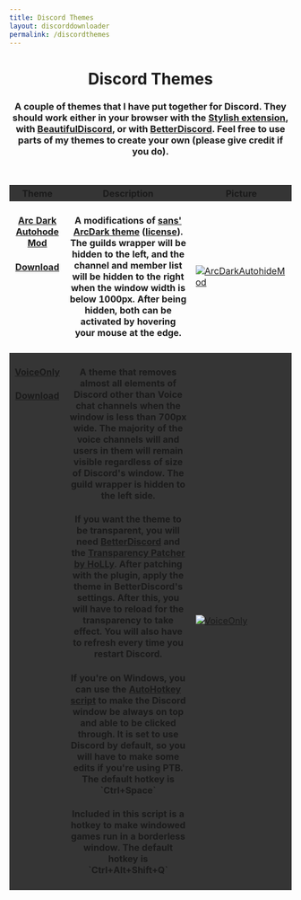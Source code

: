 ```yaml
---
title: Discord Themes
layout: discorddownloader
permalink: /discordthemes
---
```


<head>
<style>
table {
    border-collapse: collapse;
    width: 100%;
}

td, th {
    border: 1px solid #000000;
    text-align: left;
    padding: 8px;
}

tr:nth-child(even) {
    background-color: #252525;
}
tr:nth-child(odd) {
	background-color: #353535;
}
</style>
</head>
<p><h1 align="center">Discord Themes</h1>
<h3 align="center">A couple of themes that I have put together for Discord. They should work either in your browser with the <a href="https://www.google.com/search?q=stylish+extension" target="_blank">Stylish extension</a>, with <a href="https://github.com/leovoel/BeautifulDiscord" target="_blank">BeautifulDiscord</a>, or with <a href="https://github.com/Jiiks/BetterDiscordApp" target="_blank">BetterDiscord</a>. Feel free to use parts of my themes to create your own (please give credit if you do).</h3><br></p>
<table>
  <tr>
    <th>Theme</th>
    <th>Description</th>
    <th>Picture</th>
  </tr>
  <tr>
    <td valign="top"><p><h4 align="center"><a href="https://raw.githubusercontent.com/simoniz0r/DiscordThemes/master/ArcDarkMods/ArcDarkAutohideMod.theme.css" target="_blank">Arc Dark Autohode Mod</a></h4><h4 align="center"><a href="https://raw.githubusercontent.com/simoniz0r/DiscordThemes/master/ArcDarkMods/ArcDarkAutohideMod.theme.css" download>Download</a></h4></p></td>
    <td valign="top"><h4  align="center">A modifications of <a href="https://userstyles.org/styles/127986/discord-arc-dark" target="_blank">sans' ArcDark theme</a> (<a href="https://creativecommons.org/licenses/by-nc-sa/4.0/legalcode" target="_blank">license</a>).  The guilds wrapper will be hidden to the left, and the channel and member list will be hidden to the right when the window width is below 1000px.  After being hidden, both can be activated by hovering your mouse at the edge.</h4></td>
    <td valign="center"><a href="https://github.com/simoniz0r/DiscordThemes/blob/master/ArcDarkMods/ArcDarkAutohideMod.gif" target="_blank"><img src="https://raw.githubusercontent.com/simoniz0r/DiscordThemes/master/ArcDarkMods/ArcDarkAutohideMod.gif" alt="ArcDarkAutohideMod"></a></td>
  </tr>
  <tr>
    <td valign="top"><p><h4 align="center"><a href="https://raw.githubusercontent.com/simoniz0r/DiscordThemes/master/VoiceOnly/VoiceOnly.theme.css" target="_blank">VoiceOnly</a></h4><h4 align="center"><a href="https://raw.githubusercontent.com/simoniz0r/DiscordThemes/master/VoiceOnly/VoiceOnly.theme.css" download>Download</a></h4></p></td>
    <td valign="top"><h4 align="center">A theme that removes almost all elements of Discord other than Voice chat channels when the window is less than 700px wide.  The majority of the voice channels will and users in them will remain visible regardless of size of Discord's window.  The guild wrapper is hidden to the left side.</h4>
<h4 align="center">If you want the theme to be transparent, you will need <a href="https://github.com/Jiiks/BetterDiscordApp" target="_blank">BetterDiscord</a> and the <a href="https://github.com/HoLLy-HaCKeR/BetterDiscord-Themes-and-Plugins/blob/master/Plugins/transparency_patcher.md" target="_blank">Transparency Patcher by HoLLy</a>.  After patching with the plugin, apply the theme in BetterDiscord's settings.  After this, you will have to reload for the transparency to take effect.  You will also have to refresh every time you restart Discord.</h4>
<h4 align="center">If you're on Windows, you can use the <a href="https://raw.githubusercontent.com/simoniz0r/DiscordThemes/master/VoiceOnly/DiscordClickthrough.ahk" download>AutoHotkey script</a> to make the Discord window be always on top and able to be clicked through.  It is set to use Discord by default, so you will have to make some edits if you're using PTB.  The default hotkey is `Ctrl+Space`</h4>
<h4 align="center">Included in this script is a hotkey to make windowed games run in a borderless window.  The default hotkey is `Ctrl+Alt+Shift+Q`</h4></td>
    <td valign="center"><a href="https://github.com/simoniz0r/DiscordThemes/blob/master/VoiceOnly/VoiceOnly.gif" target="_blank"><img src="https://raw.githubusercontent.com/simoniz0r/DiscordThemes/master/VoiceOnly/VoiceOnly.gif" alt="VoiceOnly"></a></td>
  </tr>
